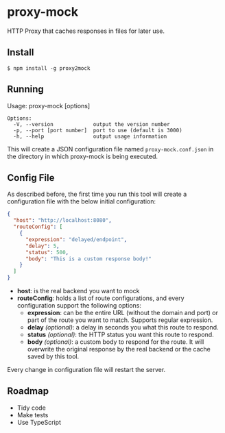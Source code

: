 # proxy-mock
HTTP Proxy that caches responses in files for later use.

## Install
```
$ npm install -g proxy2mock
```

## Running
Usage: proxy-mock [options]
```
Options:
  -V, --version             output the version number
  -p, --port [port number]  port to use (default is 3000)
  -h, --help                output usage information
```

This will create a JSON configuration file named `proxy-mock.conf.json` in the directory in which proxy-mock is being executed.

## Config File
As described before, the first time you run this tool will create a configuration file with the below initial configuration:
```json
{
  "host": "http://localhost:8080",
  "routeConfig": [
    {
      "expression": "delayed/endpoint",
      "delay": 5,
      "status": 500,
      "body": "This is a custom response body!"
    }
  ]
}
```

* **host**: is the real backend you want to mock
* **routeConfig**: holds a list of route configurations, and every configuration support the following options:
    * **expression**: can be the entire URL (without the domain and port) or part of the route you want to match. Supports regular expression.
    * **delay** *(optional)*: a delay in seconds you what this route to respond.
    * **status** *(optional)*: the HTTP status you want this route to respond.
    * **body** *(optional)*: a custom body to respond for the route. It will overwrite the original response by the real backend or the cache saved by this tool.

Every change in configuration file will restart the server.

## Roadmap
- Tidy code
- Make tests
- Use TypeScript

